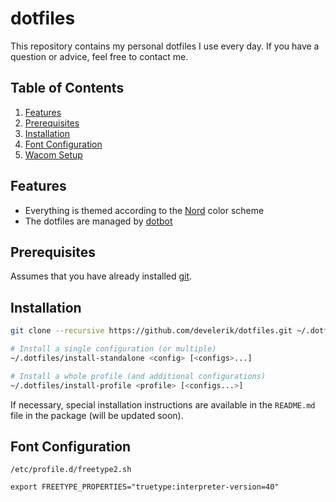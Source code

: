 # dotfiles

This repository contains my personal dotfiles I use every day.
If you have a question or advice, feel free to contact me.

## Table of Contents

1. [Features](#features)
2. [Prerequisites](#prerequisites)
3. [Installation](#installation)
4. [Font Configuration](#font-configuration)
5. [Wacom Setup](#wacom-setup)

## Features

- Everything is themed according to the [Nord](https://nordtheme.com) color scheme
- The dotfiles are managed by [dotbot](https://github.com/anishathalye/dotbot)

## Prerequisites

Assumes that you have already installed [git](https://git-scm.com).

## Installation

```sh
git clone --recursive https://github.com/develerik/dotfiles.git ~/.dotfiles

# Install a single configuration (or multiple)
~/.dotfiles/install-standalone <config> [<configs>...]

# Install a whole profile (and additional configurations)
~/.dotfiles/install-profile <profile> [<configs...>]
```

If necessary, special installation instructions are available in the `README.md` file in the package (will be updated soon).

## Font Configuration

`/etc/profile.d/freetype2.sh`

```
export FREETYPE_PROPERTIES="truetype:interpreter-version=40"
```
